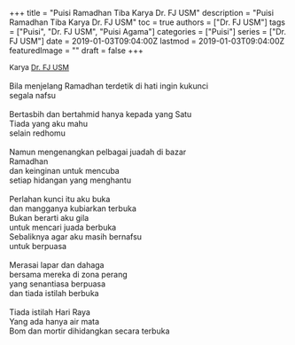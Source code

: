 +++
title = "Puisi Ramadhan Tiba Karya Dr. FJ USM"
description = "Puisi Ramadhan Tiba Karya Dr. FJ USM"
toc = true
authors = ["Dr. FJ USM"]
tags = ["Puisi", "Dr. FJ USM", "Puisi Agama"]
categories = ["Puisi"]
series = ["Dr. FJ USM"]
date = 2019-01-03T09:04:00Z
lastmod = 2019-01-03T09:04:00Z
featuredImage = ""
draft = false
+++

<div style="text-align: justify;">
<div style="font-size: small;">Karya <a href="/authors/dr.-fj-usm/" target="_blank">Dr. FJ USM</a></div><br />
Bila menjelang Ramadhan terdetik di hati ingin kukunci<br />segala nafsu<br /><br />Bertasbih dan bertahmid hanya kepada yang Satu<br />Tiada yang aku mahu<br />selain redhomu<br /><br />Namun mengenangkan pelbagai juadah di bazar<br />Ramadhan<br />dan keinginan untuk mencuba<br />setiap hidangan yang menghantu<br /><br />Perlahan kunci itu aku buka<br />dan mangganya kubiarkan terbuka<br />Bukan berarti aku gila<br />untuk mencari juada berbuka<br />Sebaliknya agar aku masih bernafsu<br />untuk berpuasa<br /><br />Merasai lapar dan dahaga<br />bersama mereka di zona perang<br />yang senantiasa berpuasa<br />dan tiada istilah berbuka<br /><br />Tiada istilah Hari Raya<br />Yang ada hanya air mata<br />Bom dan mortir dihidangkan secara terbuka</div>
